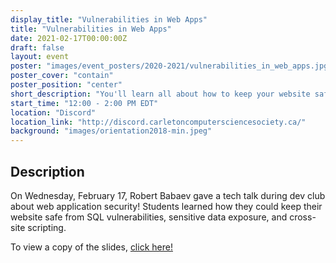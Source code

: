 ```yaml
---
display_title: "Vulnerabilities in Web Apps"
title: "Vulnerabilities in Web Apps"
date: 2021-02-17T00:00:00Z
draft: false
layout: event
poster: "images/event_posters/2020-2021/vulnerabilities_in_web_apps.jpg"
poster_cover: "contain"
poster_position: "center"
short_description: "You'll learn all about how to keep your website safe from SQL vulnerabilities, sensitive data exposure, and cross-site scripting."
start_time: "12:00 - 2:00 PM EDT"
location: "Discord"
location_link: "http://discord.carletoncomputersciencesociety.ca/"
background: "images/orientation2018-min.jpeg"
---
```


## Description

On Wednesday, February 17, Robert Babaev gave a tech talk during dev club about web application security! Students learned how they could keep their website safe from SQL vulnerabilities, sensitive data exposure, and cross-site scripting.

To view a copy of the slides, [click here!](https://github.com/ApprenticeofEnder/Talks)
